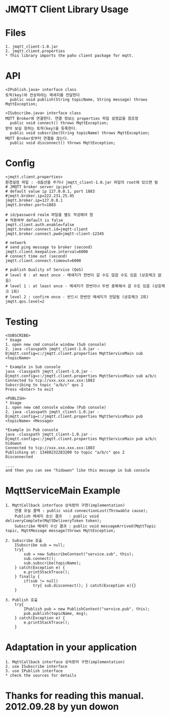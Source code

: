JMQTT Client Library Usage
===

# Files
    1. jmqtt_client-1.0.jar
    2. jmqtt.client.properties
    * This library imports the paho client package for mqtt.
     
# API
    <IPublish.java> interface class
    토픽(key)와 전송하려는 메세지를 전달한다
      public void publish(String topicName, String message) throws MqttException;
    
    <ISubscribe.java> interface class
    MQTT Broker에 연결한다. 연결 정보는 properties 파일 설정값을 참조함 
      public void connect() throws MqttException;
    받아 보길 원하는 토픽(key)을 등록한다.
      public void subscribe(String topicName) throws MqttException;
    MQTT Broker로부터 연결을 끊는다.
      public void disconnect() throws MqttException;
    
# Config
    <jmqtt.client.properties>
    환경설정 파일 : -D옵션을 주거나 jmqtt_client-1.0.jar 파일의 root에 있으면 됨
    # JMQTT broker server ip:port
    # default value ip 127.0.0.1, port 1883
    #jmqtt.broker.ip=222.231.25.95
    jmqtt.broker.ip=127.0.0.1
    jmqtt.broker.port=1883

    # id/password realm 파일을 별도 작성해야 함
    # 적용여부 default is false 
    jmqtt.client.auth.enable=false
    jmqtt.broker.connect.id=jmqtt-client
    jmqtt.broker.connect.pwd=jmqtt-client-12345

    # network
    # send ping message to broker (second)
    jmqtt.client.keepalive.interval=6000
    # connect time out (second)
    jmqtt.client.connect.timeout=6000

    # publish Quality of Service (QoS)
    # level 0 : at most once - 메세지가 한번이 갈 수도 않갈 수도 있음 (상호체크 없음)
    # level 1 : at least once - 메세지가 한번이나 두번 중복해서 갈 수도 있음 (상호체크 1회) 
    # level 2 : confirm once - 반드시 한번만 메세지가 전달됨 (상호체크 2회)
    jmqtt.qos.level=2
    
# Testing
    <SUBSCRIBE>
    * Usage
    1. open new cmd console window (Sub console)
    2. java -classpath jmqtt_client-1.0.jar -Djmqtt.config=c:/jmqtt.client.properties MqttServiceMain sub <topicName>
    
    * Example in Sub console
    java -classpath jmqtt_client-1.0.jar -Djmqtt.config=c:/jmqtt.client.properties MqttServiceMain sub a/b/c
    Connected to tcp://xxx.xxx.xxx.xxx:1883
    Subscribing to topic "a/b/c" qos 2
    Press <Enter> to exit
    
    <PUBLISH>
    * Usage
    1. open new cmd console window (Pub console)
    2. java -classpath jmqtt_client-1.0.jar -Djmqtt.config=c:/jmqtt.client.properties MqttServiceMain pub <topicName> <Message>
    
    *Example in Pub console
    java -classpath jmqtt_client-1.0.jar -Djmqtt.config=c:/jmqtt.client.properties MqttServiceMain pub a/b/c hidowon
    Connected to tcp://xxx.xxx.xxx.xxx:1883
    Publishing at: 13488232283200 to topic "a/b/c" qos 2
    Disconnected
    
    ....
    and then you can see "hidowon" like this message in Sub console

# MqttServiceMain Example
    1. MqttCallback interface 상속받아 구현(implementation)
        연결 유실 콜백 : public void connectionLost(Throwable cause);
        Publish 메세지 송신 결과   : public void deliveryComplete(MqttDeliveryToken token);
        Subscribe 메세지 수신 결과 : public void messageArrived(MqttTopic topic, MqttMessage message)throws MqttException;
    
    2. Subscribe 호출
        ISubscribe sub = null;
    	try{
			sub = new SubscribeContext("service.sub", this);
			sub.connect();
			sub.subscribe(topicName);
		} catch(Exception e) {
			e.printStackTrace();
		} finally {
			if(sub != null)
				try{ sub.disconnect(); } catch(Exception e){}
		}

    3. Publish 호출 
        try{
			IPublish pub = new PublishContext("service.pub", this);
			pub.publish(topicName, msg);
		} catch(Exception e) {
			e.printStackTrace();
		}
    
# Adaptation in your application
    1. MqttCallback interface 상속받아 구현(implementation)
    2. use ISubscribe interface
    3. use IPublish interface
    * check the sources for details
    
# Thanks for reading this manual. 2012.09.28 by yun dowon
    